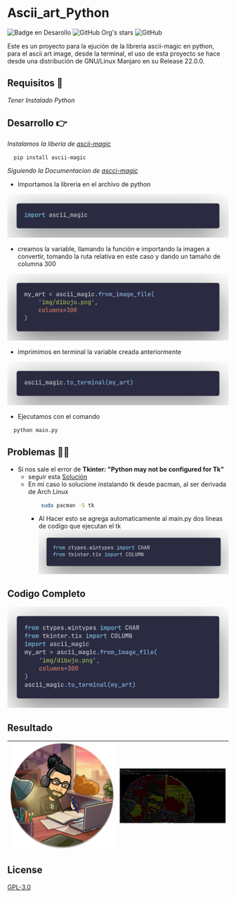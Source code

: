  
# Ascii_art_Python

 ![Badge en Desarollo](https://img.shields.io/badge/STATE-SUCESS-green) 
 ![GitHub Org's stars](https://img.shields.io/github/stars/nortigozab?style=social)
 ![GitHub](https://img.shields.io/github/license/nortigozab/ascii_art_python)

Este es un proyecto para la ejución de la libreria ascii-magic en python, para el ascii art image, desde la terminal, el uso de esta proyecto se hace desde una distribución de GNU/Linux Manjaro en su Release 22.0.0.  

## Requisitos 🧱

_Tener Instalado Python_

## Desarrollo 👉

_Instalamos la liberia de [ascii-magic](https://pypi.org/project/ascii-magic/)_

~~~bash
  pip install ascii-magic
~~~
_Siguiendo la Documentacion de [ascci-magic](https://pypi.org/project/ascii-magic/)_

- Importamos la libreria en el archivo de python

![image text](https://github.com/nortigozab/ascii_art_python/blob/main/img/screenshot/screenshot2.png?raw=true "import") 

- creamos la variable, llamando la función e importando la imagen a convertir, tomando la ruta relativa en este caso y dando un tamaño de columna 300

![image text](https://github.com/nortigozab/ascii_art_python/blob/main/img/screenshot/screenshot3.png?raw=true "value") 

- imprimimos en terminal la variable creada anteriormente

![image text](https://github.com/nortigozab/ascii_art_python/blob/main/img/screenshot/screenshot4.png?raw=true "print_terminal") 

- Ejecutamos con el comando 

~~~bash
  python main.py
~~~

## Problemas 🚧🚨
- Si nos sale el error de **Tkinter: "Python may not be configured for Tk"**
    - seguir esta [Solución](https://stackoverflow.com/questions/5459444/tkinter-python-may-not-be-configured-for-tk)
    - En mi caso lo solucione instalando tk desde pacman, al ser derivada de Arch Linux 
        ~~~bash
            sudo pacman -S tk
        ~~~ 
        - Al Hacer esto se agrega automaticamente al main.py dos lineas de codigo que ejecutan el tk
        ![image text](https://github.com/nortigozab/ascii_art_python/blob/main/img/screenshot/screenshot5.png?raw=true "tk") 

## Codigo Completo
![image text](https://github.com/nortigozab/ascii_art_python/blob/main/img/screenshot/screenshot1.png?raw=true "code_complete") 

## Resultado

| ![image text](https://github.com/nortigozab/ascii_art_python/blob/main/img/dibujo.png?raw=true? "image_to_convert")| ![image text](https://github.com/nortigozab/ascii_art_python/blob/main/img/file.gif?raw=true? "result") |
| --- | ---|

## License  

[GPL-3.0](https://choosealicense.com/licenses/agpl-3.0/)
  